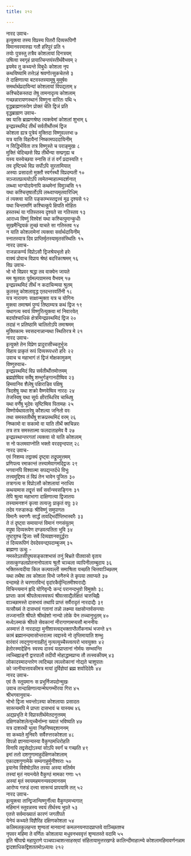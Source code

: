```yaml
---
title: २१२

---
```

नारद उवाच-  
इत्युक्त्वा तस्य विप्रस्य पितरौ दिव्यरूपिणौ  
विमानवरमारुह्य गतौ हरिपुरं प्रति १  
तयोः पुत्रस्तु तत्रैव कोशलायां दिनत्रयम्  
उषित्वा स्वगृहं प्रायात्चिन्तयंस्तीर्थवैभवम् २  
इयमेव तु कथ्यन्ते विबुधैः कोशला नृप  
कथयिष्यामि तत्तेऽहं श्रवणोत्सुकचेतसे ३  
ते दाक्षिणात्या बटवस्तस्यामूषु मुमूर्षवः  
समर्थार्थप्रदायिन्यां कोशलायां विपद्यताम् ४  
कश्चिदेकस्तदा तेषु तामनादृत्य कोशलाम्  
गच्छन्नारायणस्थानं विष्णुना वारितः पथि ५  
वृद्धब्राह्मणरूपेण प्रोक्तं चेति द्विजं प्रति  
वृद्धब्राह्मण उवाच-  
क्व यासि ब्राह्मणश्रेष्ठ त्यक्त्वेमां कोशलां शुभाम् ६  
इन्द्रप्रस्थमिदं तीर्थं सर्वतीर्थोत्तमं द्विज  
कोशला ह्यत्र पुत्रेयं मुक्तिदा विष्णुवल्लभा ७  
यत्र यासि विहायैनां निष्कामपददायिनीम्  
न सिद्धिर्भविता तत्र विष्णुस्ते च पराङ्मुखः ८  
मुक्तिं चेदिच्छसे विप्र तीर्थेन्या सम्प्रगृह्य च  
यस्य यस्येच्छया स्नासि तं तं वर्गं प्रदास्यति ९  
तव दृष्टिपथे विप्र सर्पोऽपि सुरतामियात्  
अस्याः प्रसादतो मुक्तौ स्वर्गस्थौ विप्रदम्पती १०  
सञ्जातप्रत्ययोऽपि त्वमेतन्माहात्म्यदर्शनात्  
लब्ध्वा भाग्योदयेनापि कथमेनां विमुञ्चसि ११  
यथा कश्चित्तृषार्तोऽपि लब्ध्वाप्यमृतवारिधिम्  
तं त्यक्त्वा याति पङ्काम्भस्तद्वत्त्वं मूढ दृश्यसे १२  
यथा चिन्तामणिं कश्चित्कूपे क्षिपति मोहितः  
हस्तस्थं या गतिस्तस्य दृश्यते सा गतिस्तव १३  
आराध्य विष्णुं विश्वेशं यथा कश्चित्पुमान्कुधीः  
सुखमैन्द्रियकं तुच्छं याचते सा गतिस्तव १४  
न याति कोशलामेनां त्यक्त्वा सर्वार्थदायिनीम्  
स्नातस्यात्र दिव प्राप्तिर्मृतस्यामृतसंस्थितिः १५  
नारद उवाच-  
राजन्नाकर्ण्य विप्रोऽसौ द्विजश्रेयभृतो हरेः  
वाक्यं प्रोवाच विप्राय श्रेष्ठं बदरिकाश्रमम् १६  
विप्र उवाच-  
भो भो विप्रवर श्रद्धा तव वाक्येन जायते  
मम श्रुतवतः पूर्वमल्पग्रामस्य वैभवम् १७  
इन्द्रप्रस्थमिदं तीर्थं न कदाचिन्मया श्रुतम्  
कुतस्तु कोशलावृद्ध एतदन्तरवर्तिनी १८  
यत्र नारायणः साक्षान्मुक्ता यत्र च योगिनः  
मुक्त्वा तमाश्रमं पुण्यं तिष्ठाम्यत्र कथं द्विज १९  
यथागत्य स्वयं विष्णुरित्युक्त्वा मां निवारयेत्  
बदर्याश्चाधिकं क्षेत्रमिन्द्रप्रस्थमिदं द्विज २०  
तदाहं न प्रतिष्ठामि चालितोऽपि तमाश्रमम्  
मुक्तिकामः स्वसदनान्नान्यथा स्थितिरत्र मे २१  
नारद उवाच-  
इत्युक्ते तेन विप्रेण प्रादुरासीच्चतुर्भुजः  
विहाय प्राकृतं रूपं दिव्यरूपधरो हरिः २२  
उवाच च महाभागं तं द्विजं मोक्षकामुकम्  
विष्णुरुवाच-  
इन्द्रप्रस्थमिदं विप्र सर्वतीर्थोत्तमोत्तमम्  
ब्रह्मज्ञेष्विव सर्वेषु शम्भुर्गङ्गानदीष्विव २३  
हिमवानिव शैलेषु पक्षिराडिव पक्षिषु  
त्रिदशेषु यथा शक्रो वैष्णवेष्विव नारदः २४  
तेजस्विषु यथा सूर्यः क्षीराब्धिरिव चाब्धिषु  
यथा वर्णेषु भूदेवः सृष्टिष्विव पितामहः २५  
विष्णोर्यथावतारेषु कौशल्या जनितो वरः  
तथा समस्ततीर्थेषु शक्रप्रस्थमिदं वरम् २६  
निष्कामो वा सकामो वा याति तीर्थे क्वचिन्नरः  
तत्र तत्र समस्तात्मा फलदाताहमेव वै २७  
इन्द्रप्रस्थान्तरगतां त्यक्त्वा यो याति कोशलाम्  
स नो फलमवाप्नोति भक्तो वरदवृन्दपात् २८  
नारद उवाच-  
एवं निशम्य तद्वाक्यं दृष्ट्वा तद्रूपमुत्तमम्  
प्रणिपत्य रमाकान्तं तस्यामेवागमद्द्विजः २९  
भगवानपि विश्वात्मा सपद्यन्तर्दधे विभुः  
तत्त्वमुद्दिश्य तं विप्रं तेन भावेन पूजितः ३०  
तत्रागत्य स विप्रोऽसौ कोशलायां नराधिप  
कथयामास तद्वृत्तं सर्वं सर्वान्स्वसङ्गिनः ३१  
तेपि श्रुत्वा महाभागा दाक्षिणात्या द्विजातयः  
तस्यामनशनं कृत्वा तत्यजुः प्राकृतं वपुः ३२  
तदेव गरुडारूढः श्रीविष्णुं समुपागतः  
विमानैः स्वगणैः सार्द्धं तावद्भिर्दीप्तिभास्वरैः ३३  
ते तं दृष्ट्वा समायान्तं विमानं गणसंयुतम्  
वपुषा दिव्यरूपेण दण्डवत्पतिता भुवि ३४  
तुष्टवुश्च द्विजाः सर्वे दिव्यज्ञानवपुर्द्धराः  
तं दिव्यरूपिणं देवदेववन्द्यपदाम्बुजम् ३५  
ब्राह्मणा ऊचुः -  
नमस्तेऽतसीपुष्पसङ्काशभासं तनुं बिभ्रते पीतवासो वृताय  
लसत्कुण्डलप्रोतनानोपलाय श्रुतौ चञ्चला व्यापिनीलाम्बुदाय ३६  
भक्तिस्त्वदीया किल कल्पवल्ली समाश्रिता यच्छति चित्तवाञ्च्छितम्  
यथा तथैषा तव कोशला विभो जनैरुभे ते कृपया तवाप्यते ३७  
वन्दामहे ते चरणारविन्दं वृदांरकैर्वृन्दितमीश्वराद्यैः  
विचिन्त्यमानं हृदि योगिवृन्दैः कन्दं परानन्दभुवो विमुक्तेः ३८  
प्राप्ताः कामं श्रीपतेत्वत्स्वरूपं श्रीवत्साद्यैर्लक्षितं चारुचिह्नैः  
वाञ्च्छामस्ते दासभावं तथापि प्राप्तं सर्वैरादृतं नारदाद्यैः ३९  
यत्सौख्यं ते दासभावं गतानां तन्नो लक्ष्म्या वक्षसोन्तर्वसन्त्याः  
तज्जानाति श्रीपते श्रीमहेशो नान्यो लोके येन तच्चानुभूतम् ४०  
मध्येऽस्माकं श्रीपते सेवकानां नीरागाणामप्यसौ माननीयः  
अस्मात्तं ते नारदाद्या मुनीशास्त्वद्भक्ताप्तैर्लोकनाथं भजन्ते ४१  
कामं ब्रह्मानन्दमासोन्तरात्मा त्वद्दास्ये नो तृप्तिमायाति शम्भुः  
वारंवारं त्वद्गुणानाग्रहीतुं नृत्यत्युच्चैस्त्वत्परो भावयुक्तः ४२  
हेतोरस्माद्देहिनः स्वस्य दास्यं यत्प्राप्तानां नोर्मयः सम्भवन्ति  
त्वच्चिह्नाङ्गौ द्वारपालौ तदीयौ मोहाद्धामप्राप्य तौ तत्स्वकीयम् ४३  
लोकादस्मादन्तरेण त्वदिच्छा त्वल्लोकानां नोद्यते चाशुपातः  
को जानीयात्तावकीमत्र मायां दुर्विज्ञेयां ब्रह्म शर्वादिदेवैः ४४  
नारद उवाच-  
एवं तैः स्तूयमानः स प्रभुर्निजपदोन्मुखः  
उवाच तान्दाक्षिणात्यान्मेघगम्भीरया गिरा ४५  
श्रीभगवानुवाच-  
भोभो द्विजा भवन्तोऽस्या कोशलायाः प्रसादतः  
सारूप्यमपि मे प्राप्ता दासभावं च यास्यथ ४६  
अद्यप्रभृति मे विप्रास्तीर्थमेतदनुत्तमम्  
दक्षिणकोशलेत्युच्चैर्नाम्ना ख्यातं भविष्यति ४७  
यत्र दाशरथी भूत्वा निहनिष्यद्दशाननम्  
सा कथ्यते मुनिवरैः सर्वैरुत्तरकोशला ४८  
विपन्नो ज्ञानवान्यस्या वैकुण्ठमधिरोहति  
विनापि तद्वसेद्योऽस्यां सोऽपि स्वर्गं च गच्छति ४९  
इमां ततो दशगुणामाहुर्दक्षिणकोशलाम्  
एकादशगुणामेके सम्यगाहुर्मुनीश्वराः ५०  
इयानेव विशेषोऽस्ति तस्या अस्या मतिर्मम  
तस्यां मृतं नयन्त्येते वैकुण्ठं मामका गणाः ५१  
अस्यां मृतं स्वयमहमनन्यवदमानसम्  
आरोप्य गरुडं दत्त्वा सारूप्यं प्रापयामि तत् ५२  
नारद उवाच-  
इत्युक्त्वा तान्द्विजान्विष्णुर्नीत्वा वैकुण्ठमभ्यगात्  
महिमानं स्तुवन्नस्य स्वयं तीर्थस्य भूपते ५३  
एतत्ते सर्वमाख्यातं कारणं जगतीपते  
येनेयं कथ्यते विज्ञैरिह दक्षिणकोशला ५४  
कलिमलकुलहन्ता शृण्वतां मानवानां कमलनयनपादप्राप्तये वाञ्च्छितश्च  
नृपवर महिमा ते वर्णितः कोशलाया मधुवनभववृत्तं शृण्वतस्ते वदामि ५५  
इति श्रीपाद्मे महापुराणे पञ्चपञ्चाशत्साहस्र्यां संहितायामुत्तरखण्डे कालिन्दीमाहात्म्ये कोशलामहिमावर्णनन्नाम द्वादशाधिकद्विशततमोऽध्यायः २१२